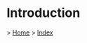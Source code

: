 
<h1>Introduction</h1>

<p>> <a href="../README.md">Home</a> > <a href="./index.md">Index</a></p>

</br>
